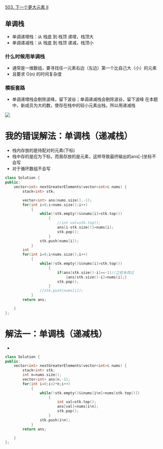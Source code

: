 [503. 下一个更大元素 II](https://leetcode-cn.com/problems/next-greater-element-ii/description/)

    
## 单调栈
- 单调递增栈：从 栈底 到 栈顶 递增，栈顶大
- 单调递减栈：从 栈底 到 栈顶 递减，栈顶小
### 什么时候用单调栈
- 通常是一维数组，要寻找任一元素右边（左边）第一个比自己大（小）的元素
- 且要求 O(n) 的时间复杂度
### 模板套路
- 单调递增栈会剔除波峰，留下波谷；单调递减栈会剔除波谷，留下波峰
在本题中，新成员为大的数，使存在栈中的较小元素出栈，所以用递减栈

![](https://pic.leetcode-cn.com/0051296ee260c55479a5dc139fedadc99d0ee32f30a7d27d216c4c4dcc51c7ad-image.png)



# 我的错误解法：单调栈（递减栈）
- 栈内存放的是待配对的元素(下标)
- 栈中存的是应为下标，而我存放的是元素，这样导致最终输出的ans[-]坐标不会写
- 对于循环数组不会写
```c++
class Solution {
public:
    vector<int> nextGreaterElements(vector<int>& nums) {
        stack<int> stk;

        vector<int> ans(nums.size(),-1);
        for(int i=0;i<nums.size();i++)
            {
                while(!stk.empty()&&nums[i]>stk.top())
                    {
                        //int val=stk.top();
                        ans[i-stk.size()]=nums[i];
                        stk.pop();
                    }
                stk.push(nums[i]);
            }
        int
        for(int i=0;i<nums.size();i++)
            {
                while(!stk.empty()&&nums[i]>stk.top())
                    {
                        if(ans[stk.size()-i]==-1)//之前未改过
                            {ans[stk.size()-i]=nums[i];}
                        stk.pop();
                    }
                //stk.push(nums[i]);
            }
        return ans;

    }
};
```

# 解法一：单调栈（递减栈）
- 

```C++
class Solution {
public:
    vector<int> nextGreaterElements(vector<int>& nums) {
        stack<int> stk;
        int n=nums.size();
        vector<int> ans(n,-1);
        for(int i=0;i<2*n;i++)
            {
                while(!stk.empty()&&nums[i%n]>nums[stk.top()])
                    {
                        int val=stk.top();
                        ans[val]=nums[i%n];
                        stk.pop();
                    }
                stk.push(i%n);
            }
        return ans;

    }
};

```